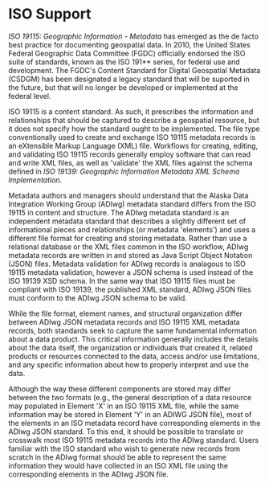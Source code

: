 # ISO Support

<i>ISO 19115: Geographic Information - Metadata</i> has emerged as the de facto best practice for documenting geospatial data. In 2010, the United States Federal Geographic Data Committee (FGDC) officially endorsed the ISO suite of standards, known as the ISO 191** series, for federal use and development. The FGDC's Content Standard for Digital Geospatial Metadata (CSDGM) has been designated a legacy standard that will be suported in the future, but that will no longer be developed or implemented at the federal level.

ISO 19115 is a content standard. As such, it prescribes the information and relationships that should be captured to describe a geospatial resource, but it does not specify how the standard ought to be implemented. The file type conventionally used to create and exchange ISO 19115 metadata records is an eXtensible Markup Language (XML) file. Workflows for creating, editing, and validating ISO 19115 records generally employ software that can read and write XML files, as well as 'validate' the XML files against the schema defined in *ISO 19139: Geographic Information Metadata XML Schema Implementation*.

Metadata authors and managers should understand that the Alaska Data Integration Working Group (ADIwg) metadata standard differs from the ISO 19115 in content and structure. The ADIwg metadata standard is an independent metadata standard that describes a slightly different set of informational pieces and relationships (or metadata 'elements') and uses a different file format for creating and storing metadata. Rather than use a relational database or the XML files common in the ISO workflow, ADIwg metadata records are written in and stored as Java Script Object Notation (JSON) files. Metadata validation for ADIwg records is analagous to ISO 19115 metadata validation, however a JSON schema is used instead of the ISO 19139 XSD schema. In the same way that ISO 19115 files must be compliant with ISO 19139, the published XML standard, ADIwg JSON files must conform to the ADIwg JSON schema to be valid.

While the file format, element names, and structural organization differ between ADIwg JSON metadata records and ISO 19115 XML metadata records, both standards seek to capture the same fundamental information about a data product. This critical information generally includes the details about the data itself, the organization or individuals that created it, related products or resources connected to the data, access and/or use limitations, and any specific information about how to properly interpret and use the data.

Although the way these different components are stored may differ between the two formats (e.g., the general description of a data resource may populated in Element 'X' in an ISO 19115 XML file, while the same information may be stored in Element 'Y' in an ADIWG JSON file), most of the elements in an ISO metadata record have corresponding elements in the ADIwg JSON standard. To this end, it should be possible to translate or crosswalk most ISO 19115 metadata records into the ADIwg standard. Users familiar with the ISO standard who wish to generate new records from scratch in the ADIwg format should be able to represent the same information they would have collected in an ISO XML file using the corresponding elements in the ADIwg JSON file.
